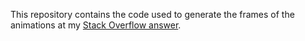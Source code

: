 This repository contains the code used to generate the frames of the animations at my [Stack Overflow answer](https://stackoverflow.com/a/48029152/673852).
